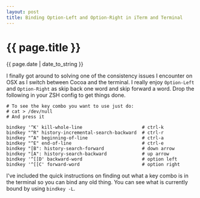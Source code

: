 ```yaml
---
layout: post
title: Binding Option-Left and Option-Right in iTerm and Terminal
---
```

{{ page.title }}
================
<p class="meta">{{ page.date | date_to_string }}</p>

I finally got around to solving one of the consistency issues I encounter on OSX as I switch between Cocoa and the terminal.   I really enjoy `Option-Left` and `Option-Right` as skip back one word and skip forward a word.   Drop the following in your ZSH config to get things done.  

    # To see the key combo you want to use just do:
    # cat > /dev/null
    # And press it
    
    bindkey '^K' kill-whole-line                      # ctrl-k
    bindkey "^R" history-incremental-search-backward  # ctrl-r
    bindkey "^A" beginning-of-line                    # ctrl-a  
    bindkey "^E" end-of-line                          # ctrl-e
    bindkey "[B": history-search-forward              # down arrow
    bindkey "[A": history-search-backward             # up arrow
    bindkey '^[[D' backward-word                      # option left
    bindkey '^[[C' forward-word                       # option right
    
I've included the quick instructions on finding out what a key combo is in the terminal so you can bind any old thing.   You can see what is currently bound by using `bindkey -L`.